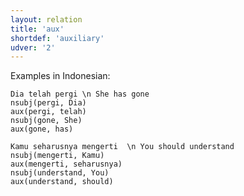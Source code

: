 ```yaml
---
layout: relation
title: 'aux'
shortdef: 'auxiliary'
udver: '2'
---
```


Examples in Indonesian:

~~~ sdparse
Dia telah pergi \n She has gone
nsubj(pergi, Dia)
aux(pergi, telah)
nsubj(gone, She)
aux(gone, has)
~~~

~~~ sdparse
Kamu seharusnya mengerti  \n You should understand
nsubj(mengerti, Kamu)
aux(mengerti, seharusnya)
nsubj(understand, You)
aux(understand, should)
~~~

<!-- Interlanguage links updated Ne 5. května 2024, 18:20:44 CEST -->
